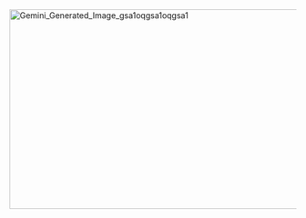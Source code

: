 <img width="540" height="350" alt="Gemini_Generated_Image_gsa1oqgsa1oqgsa1" src="https://github.com/user-attachments/assets/29afb9f1-9732-40c6-b86a-bd9a3e76a181" />
 
